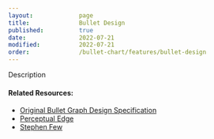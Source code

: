 ```yaml
---
layout:             page
title:              Bullet Design
published:          true
date:               2022-07-21
modified:           2022-07-21
order:              /bullet-chart/features/bullet-design
---
```


<todo>Description</todo>


#### Related Resources:

- [Original Bullet Graph Design Specification](https://www.perceptualedge.com/articles/misc/Bullet_Graph_Design_Spec.pdf)
- [Perceptual Edge](https://www.perceptualedge.com/)
- [Stephen Few](https://www.stephen-few.com/)